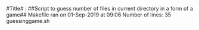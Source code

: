 #Title# : ##Script to guess number of files in current directory in a form of a game##
Makefile ran on  01-Sep-2019 at 09:06
Number of lines: 35 guessinggame.sh
